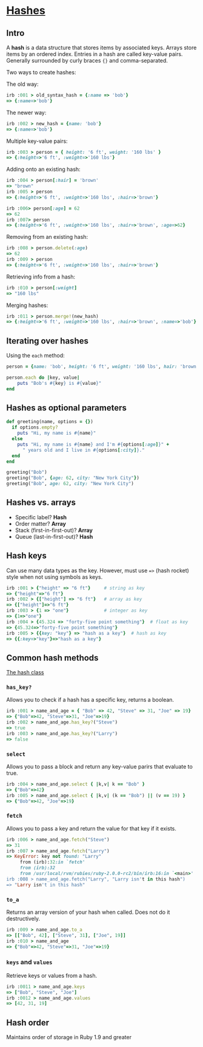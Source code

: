 # [Hashes](https://launchschool.com/books/ruby/read/hashes)

## Intro

A **hash** is a data structure that stores items by associated keys. Arrays store items by an ordered index. Entries in a hash are called key-value pairs. Generally surrounded by curly braces ```{}``` and comma-separated.

Two ways to create hashes:

The old way:
```ruby
irb :001 > old_syntax_hash = {:name => 'bob'}
=> {:name=>'bob'}
```

The newer way:
```ruby
irb :002 > new_hash = {name: 'bob'}
=> {:name=>'bob'}
```

Multiple key-value pairs:
```ruby
irb :003 > person = { height: '6 ft', weight: '160 lbs' }
=> {:height=>'6 ft', :weight=>'160 lbs'}
```

Adding onto an existing hash:
```ruby
irb :004 > person[:hair] = 'brown'
=> "brown"
irb :005 > person
=> {:height=>'6 ft', :weight=>'160 lbs', :hair=>'brown'}

irb :006> person[:age] = 62
=> 62
irb :007> person
=> {:height=>'6 ft', :weight=>'160 lbs', :hair=>'brown', :age=>62}
```

Removing from an existing hash:
```ruby
irb :008 > person.delete(:age)
=> 62
irb :009 > person
=> {:height=>'6 ft', :weight=>'160 lbs', :hair=>'brown'}
```

Retrieving info from a hash:
```ruby
irb :010 > person[:weight]
=> "160 lbs"
```

Merging hashes:
```ruby
irb :011 > person.merge!(new_hash)
=> {:height=>'6 ft', :weight=>'160 lbs', :hair=>'brown', :name=>'bob'}
```

## Iterating over hashes

Using the ```each``` method:
```ruby
person = {name: 'bob', height: '6 ft', weight: '160 lbs', hair: 'brown'}

person.each do |key, value|
	puts "Bob's #{key} is #{value}"
end
```

## Hashes as optional parameters

```ruby
def greeting(name, options = {})
  if options.empty?
    puts "Hi, my name is #{name}"
  else
    puts "Hi, my name is #{name} and I'm #{options[:age]}" +
      " years old and I live in #{options[:city]}."
  end
end

greeting("Bob")
greeting("Bob", {age: 62, city: "New York City"})
greeting("Bob", age: 62, city: "New York City")
```

## Hashes vs. arrays

* Specific label? **Hash**
* Order matter? **Array**
* Stack (first-in-first-out)? **Array**
* Queue (last-in-first-out)? **Hash**

## Hash keys

Can use many data types as the key. However, must use ```=>``` (hash rocket) style when not using symbols as keys.

```ruby
irb :001 > {"height" => "6 ft"}     # string as key
=> {"height"=>"6 ft"}
irb :002 > {["height"] => "6 ft"}   # array as key
=> {["height"]=>"6 ft"}
irb :003 > {1 => "one"}             # integer as key
=> {1=>"one"}
irb :004 > {45.324 => "forty-five point something"}  # float as key
=> {45.324=>"forty-five point something"}
irb :005 > {{key: "key"} => "hash as a key"}  # hash as key
=> {{:key=>"key"}=>"hash as a key"}
```

## Common hash methods

[The hash class](http://ruby-doc.org/core-2.1.0/Hash.html)

### ```has_key?```

Allows you to check if a hash has a specific key, returns a boolean.

```ruby
irb :001 > name_and_age = { "Bob" => 42, "Steve" => 31, "Joe" => 19}
=> {"Bob"=>42, "Steve"=>31, "Joe"=>19}
irb :002 > name_and_age.has_key?("Steve")
=> true
irb :003 > name_and_age.has_key?("Larry")
=> false
```

### ```select```

Allows you to pass a block and return any key-value parirs that evaluate to true.

```ruby
irb :004 > name_and_age.select { |k,v| k == "Bob" }
=> {"Bob"=>42}
irb :005 > name_and_age.select { |k,v| (k == "Bob") || (v == 19) }
=> {"Bob"=>42, "Joe"=>19}
```

### ```fetch```

Allows you to pass a key and return the value for that key if it exists.

```ruby
irb :006 > name_and_age.fetch("Steve")
=> 31
irb :007 > name_and_age.fetch("Larry")
=> KeyError: key not found: "Larry"
     from (irb):32:in `fetch'
     from (irb):32
     from /usr/local/rvm/rubies/ruby-2.0.0-rc2/bin/irb:16:in `<main>'
irb :008 > name_and_age.fetch("Larry", "Larry isn't in this hash")
=> "Larry isn't in this hash"
```

### ```to_a```

Returns an array version of your hash when called. Does not do it destructively.

```ruby
irb :009 > name_and_age.to_a
=> [["Bob", 42], ["Steve", 31], ["Joe", 19]]
irb :010 > name_and_age
=> {"Bob"=>42, "Steve"=>31, "Joe"=>19}
```

### ```keys``` and ```values```

Retrieve keys or values from a hash.

```ruby
irb :0011 > name_and_age.keys
=> ["Bob", "Steve", "Joe"]
irb :0012 > name_and_age.values
=> [42, 31, 19]
```

## Hash order

Maintains order of storage in Ruby 1.9 and greater

